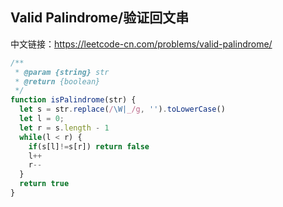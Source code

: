 ## Valid Palindrome/验证回文串
中文链接：https://leetcode-cn.com/problems/valid-palindrome/

```js
/**
 * @param {string} str
 * @return {boolean}
 */
function isPalindrome(str) {
  let s = str.replace(/\W|_/g, '').toLowerCase()
  let l = 0;
  let r = s.length - 1
  while(l < r) {
    if(s[l]!=s[r]) return false
    l++
    r--
  }
  return true
}
```